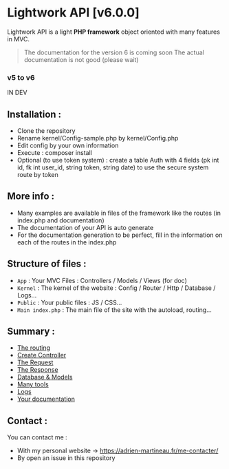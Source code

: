 # Lightwork API [v6.0.0]
Lightwork API is a light **PHP framework** object oriented with many features in MVC.

> The documentation for the version 6 is coming soon
> The actual documentation is not good (please wait)

### v5 to v6
IN DEV

## Installation :
- Clone the repository
- Rename kernel/Config-sample.php by kernel/Config.php
- Edit config by your own information
- Execute : composer install
- Optional (to use token system) : create a table Auth with 4 fields (pk int id, fk int user_id, string token, string date)
to use the secure system route by token

## More info :
- Many examples are available in files of the framework like the routes (in index.php and documentation)
- The documentation of your API is auto generate
- For the documentation generation to be perfect, fill in the information on each of the routes in the index.php

## Structure of files :

- `App` : Your MVC Files : Controllers / Models / Views (for doc)
- `Kernel` : The kernel of the website : Config / Router / Http / Database / Logs...
- `Public` : Your public files : JS / CSS...
- `Main index.php` : The main file of the site with the autoload, routing...

## Summary :
- [The routing](https://github.com/WaZeR-Adrien/Lightwork-api/wiki/Routing)
- [Create Controller](https://github.com/WaZeR-Adrien/Lightwork-api/wiki/Controllers)
- [The Request](https://github.com/WaZeR-Adrien/Lightwork-api/wiki/Request)
- [The Response](https://github.com/WaZeR-Adrien/Lightwork-api/wiki/Response)
- [Database & Models](https://github.com/WaZeR-Adrien/Lightwork-api/wiki/Database-&-Models)
- [Many tools](https://github.com/WaZeR-Adrien/Lightwork-api/wiki/Tools)
- [Logs](https://github.com/WaZeR-Adrien/Lightwork-api/wiki/Logs)
- [Your documentation](https://github.com/WaZeR-Adrien/Lightwork-api/wiki/Doc)

## Contact :
You can contact me :
- With my personal website -> https://adrien-martineau.fr/me-contacter/
- By open an issue in this repository

